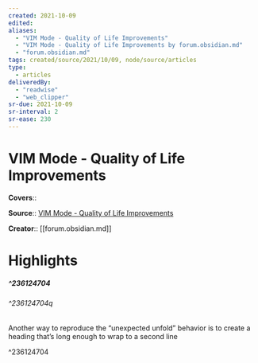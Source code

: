 ```yaml
---
created: 2021-10-09
edited:
aliases:
  - "VIM Mode - Quality of Life Improvements"
  - "VIM Mode - Quality of Life Improvements by forum.obsidian.md"
  - "forum.obsidian.md"
tags: created/source/2021/10/09, node/source/articles
type: 
  - articles
deliveredBy: 
  - "readwise"
  - "web_clipper"
sr-due: 2021-10-09
sr-interval: 2
sr-ease: 230
---
```

# VIM Mode - Quality of Life Improvements

**Covers**:: 

**Source**:: [VIM Mode - Quality of Life Improvements](https://forum.obsidian.md/t/vim-mode-quality-of-life-improvements/429/69)

**Creator**:: [[forum.obsidian.md]]

# Highlights
##### ^236124704



###### ^236124704q

Another way to reproduce the “unexpected unfold” behavior is to create a heading that’s long enough to wrap to a second line 

^236124704

